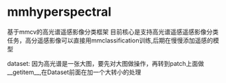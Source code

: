 # mmhyperspectral
基于mmcv的高光谱遥感影像分类框架
目前核心是支持高光谱遥感遥感影像分类任务，高分遥感影像可以直接用mmclassification训练,后期在慢慢添加遥感的模型

dataset:
因为高光谱是一张大图，要先对大图做操作，再转到patch上面做__getitem__,在Dataset前面在加一个大转小的处理


